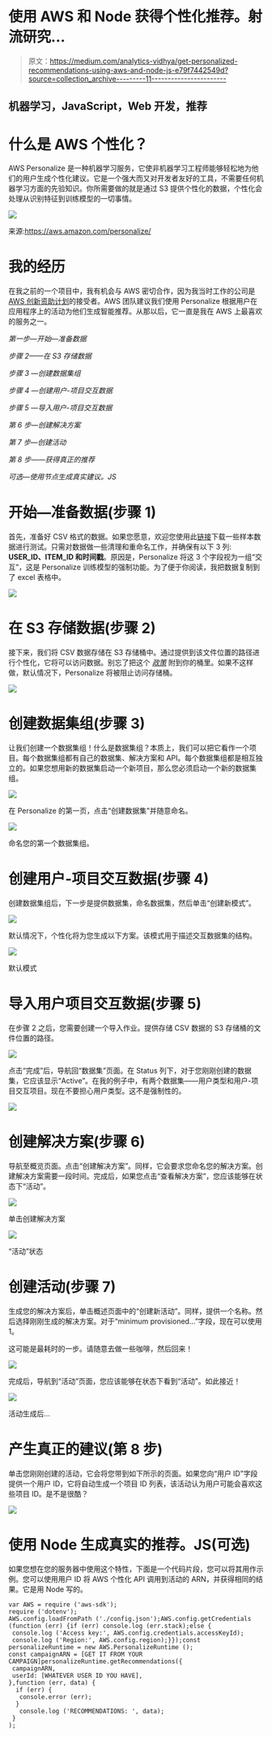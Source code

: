 # 使用 AWS 和 Node 获得个性化推荐。射流研究…

> 原文：<https://medium.com/analytics-vidhya/get-personalized-recommendations-using-aws-and-node-js-e79f7442549d?source=collection_archive---------11----------------------->

## 机器学习，JavaScript，Web 开发，推荐

# 什么是 AWS 个性化？

AWS Personalize 是一种机器学习服务，它使非机器学习工程师能够轻松地为他们的用户生成个性化建议。它是一个强大而又对开发者友好的工具，不需要任何机器学习方面的先验知识。你所需要做的就是通过 S3 提供个性化的数据，个性化会处理从识别特征到训练模型的一切事情。

![](img/7fe2bd5ec4eccbc696a1ddae6e374e78.png)

来源:https://aws.amazon.com/personalize/

# 我的经历

在我之前的一个项目中，我有机会与 AWS 密切合作，因为我当时工作的公司是[AWS 创新资助计划](https://aws.amazon.com/government-education/nonprofits/aws-imagine-grant-program/)的接受者。AWS 团队建议我们使用 Personalize 根据用户在应用程序上的活动为他们生成智能推荐。从那以后，它一直是我在 AWS 上最喜欢的服务之一。

*第一步—开始—准备数据*

*步骤 2——在 S3 存储数据*

*步骤 3 —创建数据集组*

*步骤 4 —创建用户-项目交互数据*

*步骤 5 —导入用户-项目交互数据*

*第 6 步—创建解决方案*

*第 7 步—创建活动*

*第 8 步——获得真正的推荐*

*可选—使用节点生成真实建议。JS*

# 开始—准备数据(步骤 1)

首先，准备好 CSV 格式的数据。如果您愿意，欢迎您使用此[链接](https://www.kaggle.com/prajitdatta/movielens-100k-dataset)下载一些样本数据进行测试。只需对数据做一些清理和重命名工作，并确保有以下 3 列: **USER_ID、ITEM_ID 和时间戳**。原因是，Personalize 将这 3 个字段视为一组“交互”，这是 Personalize 训练模型的强制功能。为了便于你阅读，我把数据复制到了 excel 表格中。

![](img/ba41ab1ff130d4b0d20c64323bd5df73.png)

# 在 S3 存储数据(步骤 2)

接下来，我们将 CSV 数据存储在 S3 存储桶中。通过提供到该文件位置的路径进行个性化，它将可以访问数据。别忘了把这个 [*政策*](https://docs.aws.amazon.com/personalize/latest/dg/data-prep-upload-s3.html) 附到你的桶里。如果不这样做，默认情况下，Personalize 将被阻止访问存储桶。

![](img/449526340481572b5cb5acc6a6518298.png)

# **创建数据集组(步骤 3)**

让我们创建一个数据集组！什么是数据集组？本质上，我们可以把它看作一个项目。每个数据集组都有自己的数据集、解决方案和 API。每个数据集组都是相互独立的。如果您想用新的数据集启动一个新项目，那么您必须启动一个新的数据集组。

![](img/73fa6feff07273fb64a6336fbee22b13.png)

在 Personalize 的第一页，点击“创建数据集”并随意命名。

![](img/2133f0d8cfe4947f99fbb7c29f0f26c5.png)

命名您的第一个数据集组。

# 创建用户-项目交互数据(步骤 4)

创建数据集组后，下一步是提供数据集，命名数据集，然后单击“创建新模式”。

![](img/96ae53473b4b883fb03bab1850e393b0.png)

默认情况下，个性化将为您生成以下方案。该模式用于描述交互数据集的结构。

![](img/379c9388aa7fd639d1dfec9b478ea89d.png)

默认模式

# 导入用户项目交互数据(步骤 5)

在步骤 2 之后，您需要创建一个导入作业。提供存储 CSV 数据的 S3 存储桶的文件位置的路径。

![](img/475a1e2c6f7f4302e6eed4eba5a73d3e.png)

点击“完成”后，导航回“数据集”页面。在 Status 列下，对于您刚刚创建的数据集，它应该显示“Active”。在我的例子中，有两个数据集——用户类型和用户-项目交互项目。现在不要担心用户类型。这不是强制性的。

![](img/7f39f480e88890477e3189201a7c92e8.png)

# 创建解决方案(步骤 6)

导航至概览页面。点击“创建解决方案”。同样，它会要求您命名您的解决方案。创建解决方案需要一段时间。完成后，如果您点击“查看解决方案”，您应该能够在状态下“活动”。

![](img/5a9b5f453af42dcf6f5650554d58f1c1.png)

单击创建解决方案

![](img/ca457c4dcdcafeacb894d6dcf6b86366.png)

“活动”状态

# 创建活动(步骤 7)

生成您的解决方案后，单击概述页面中的“创建新活动”。同样，提供一个名称。然后选择刚刚生成的解决方案。对于“minimum provisioned…”字段，现在可以使用 1。

这可能是最耗时的一步。请随意去做一些咖啡，然后回来！

![](img/bb472405cad1ef114ecb445446b2ffaf.png)

完成后，导航到“活动”页面，您应该能够在状态下看到“活动”。如此接近！

![](img/3003e76e615c06b55aa1d0d6db7a5cdd.png)

活动生成后…

# 产生真正的建议(第 8 步)

单击您刚刚创建的活动，它会将您带到如下所示的页面。如果您向“用户 ID”字段提供一个用户 ID，它将自动生成一个项目 ID 列表，该活动认为用户可能会喜欢这些项目 ID。是不是很酷？

![](img/3a6769d54d819235d02feb6ebcb37094.png)

# 使用 Node 生成真实的推荐。JS(可选)

如果您想在您的服务器中使用这个特性，下面是一个代码片段，您可以将其用作示例。您可以使用用户 ID 将 AWS 个性化 API 调用到活动的 ARN，并获得相同的结果。它是用 Node 写的。

```
var AWS = require ('aws-sdk');
require ('dotenv');
AWS.config.loadFromPath ('./config.json');AWS.config.getCredentials (function (err) {if (err) console.log (err.stack);else {
 console.log ('Access key:', AWS.config.credentials.accessKeyId);
 console.log ('Region:', AWS.config.region);}});const personalizeRuntime = new AWS.PersonalizeRuntime ();
const campaignARN = [GET IT FROM YOUR CAMPAIGN]personalizeRuntime.getRecommendations({ 
 campaignARN,
 userId: [WHATEVER USER ID YOU HAVE],
},function (err, data) {
  if (err) {
   console.error (err);
  }
   console.log ('RECOMMENDATIONS: ', data);
 }
);
```